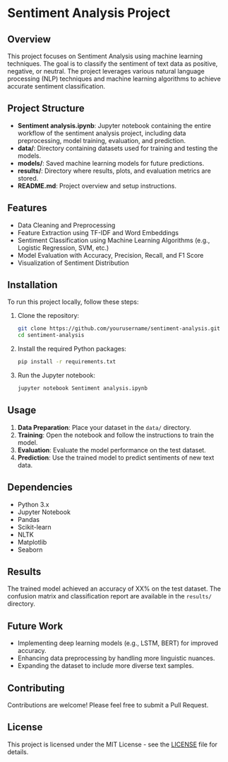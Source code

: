 # Sentiment Analysis Project

## Overview

This project focuses on Sentiment Analysis using machine learning techniques. The goal is to classify the sentiment of text data as positive, negative, or neutral. The project leverages various natural language processing (NLP) techniques and machine learning algorithms to achieve accurate sentiment classification.

## Project Structure

- **Sentiment analysis.ipynb**: Jupyter notebook containing the entire workflow of the sentiment analysis project, including data preprocessing, model training, evaluation, and prediction.
- **data/**: Directory containing datasets used for training and testing the models.
- **models/**: Saved machine learning models for future predictions.
- **results/**: Directory where results, plots, and evaluation metrics are stored.
- **README.md**: Project overview and setup instructions.

## Features

- Data Cleaning and Preprocessing
- Feature Extraction using TF-IDF and Word Embeddings
- Sentiment Classification using Machine Learning Algorithms (e.g., Logistic Regression, SVM, etc.)
- Model Evaluation with Accuracy, Precision, Recall, and F1 Score
- Visualization of Sentiment Distribution

## Installation

To run this project locally, follow these steps:

1. Clone the repository:
    ```bash
    git clone https://github.com/yourusername/sentiment-analysis.git
    cd sentiment-analysis
    ```

2. Install the required Python packages:
    ```bash
    pip install -r requirements.txt
    ```

3. Run the Jupyter notebook:
    ```bash
    jupyter notebook Sentiment analysis.ipynb
    ```

## Usage

1. **Data Preparation**: Place your dataset in the `data/` directory.
2. **Training**: Open the notebook and follow the instructions to train the model.
3. **Evaluation**: Evaluate the model performance on the test dataset.
4. **Prediction**: Use the trained model to predict sentiments of new text data.

## Dependencies

- Python 3.x
- Jupyter Notebook
- Pandas
- Scikit-learn
- NLTK
- Matplotlib
- Seaborn

## Results

The trained model achieved an accuracy of XX% on the test dataset. The confusion matrix and classification report are available in the `results/` directory.

## Future Work

- Implementing deep learning models (e.g., LSTM, BERT) for improved accuracy.
- Enhancing data preprocessing by handling more linguistic nuances.
- Expanding the dataset to include more diverse text samples.

## Contributing

Contributions are welcome! Please feel free to submit a Pull Request.

## License

This project is licensed under the MIT License - see the [LICENSE](LICENSE) file for details.
